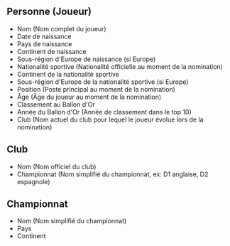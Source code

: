 ## Personne (Joueur)

* Nom	(Nom complet du joueur)
* Date de naissance
* Pays de naissance
* Continent de naissance	
* Sous-région d'Europe de naissance (si Europe)	
* Nationalité sportive	(Nationalité officielle au moment de la nomination)
* Continent de la nationalité	sportive
* Sous-région d'Europe de la nationalité sportive (si Europe)
* Position	(Poste principal au moment de la nomination)
* Âge (Âge du joueur au moment de la nomination)
* Classement au Ballon d'Or
* Année du Ballon d'Or	(Année de classement dans le top 10)
* Club (Nom actuel du club pour lequel le joueur évolue lors de la nomination)

## Club

* Nom	(Nom officiel du club)
* Championnat	(Nom simplifié du championnat, ex: D1 anglaise, D2 espagnole)

## Championnat

* Nom	(Nom simplifié du championnat)
* Pays
* Continent	
